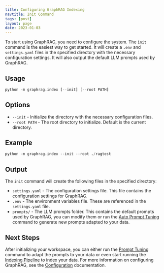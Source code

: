```yaml
---
title: Configuring GraphRAG Indexing
navtitle: Init Command
tags: [post]
layout: page
date: 2023-01-03
---
```


To start using GraphRAG, you need to configure the system. The `init` command is the easiest way to get started. It will create a `.env` and `settings.yaml` files in the specified directory with the necessary configuration settings. It will also output the default LLM prompts used by GraphRAG.

## Usage

```py
python -m graphrag.index [--init] [--root PATH]
```

## Options

- `--init` - Initialize the directory with the necessary configuration files.
- `--root PATH` - The root directory to initialize. Default is the current directory.

## Example

```py
python -m graphrag.index --init --root ./ragtest
```

## Output

The `init` command will create the following files in the specified directory:

- `settings.yaml` - The configuration settings file. This file contains the configuration settings for GraphRAG.
- `.env` - The environment variables file. These are referenced in the `settings.yaml` file.
- `prompts/` - The LLM prompts folder. This contains the default prompts used by GraphRAG, you can modify them or run the [Auto Prompt Tuning](/posts/prompt_tuning/auto_prompt_tuning) command to generate new prompts adapted to your data.

## Next Steps

After initializing your workspace, you can either run the [Prompt Tuning](/posts/prompt_tuning/auto_prompt_tuning) command to adapt the prompts to your data or even start running the [Indexing Pipeline](/posts/index/overview) to index your data. For more information on configuring GraphRAG, see the [Configuration](/posts/config/overview) documentation.
